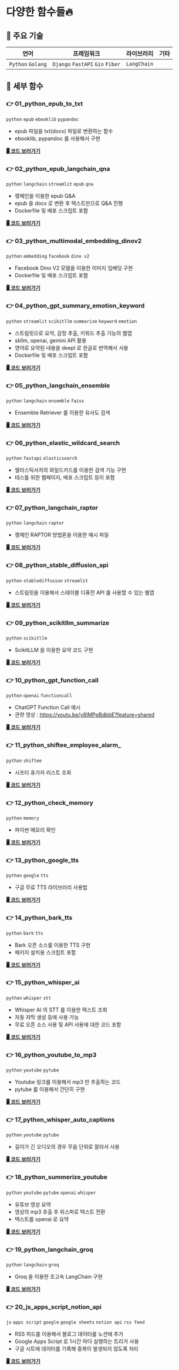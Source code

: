 # 다양한 함수들🔥

## 💼 주요 기술
| 언어 | 프레임워크 | 라이브러리 | 기타 |
|---|---|---|---|
|`Python` `Golang` | `Django` `FastAPI` `Gin` `Fiber` | `LangChain` | |

## 🧐 세부 함수

### 👉 01_python_epub_to_txt
`python` `epub` `ebooklib` `pypandoc`
- epub 파일을 txt(docx) 파일로 변환하는 함수
- ebooklib, pypandoc 를 사용해서 구현

[**🖥️ 코드 보러가기**](https://github.com/lee-lou2/public-functions/tree/main/01_python_epub_to_txt)


### 👉 02_python_epub_langchain_qna
`python` `langchain` `streamlit` `epub` `qna` 
- 랭체인을 이용한 epub Q&A
- epub 을 docx 로 변환 후 텍스트만으로 Q&A 진행
- Dockerfile 및 배포 스크립트 포함

[**🖥️ 코드 보러가기**](https://github.com/lee-lou2/public-functions/tree/main/02_python_epub_langchain_qna)


### 👉 03_python_multimodal_embedding_dinov2
`python` `embedding` `facebook` `dino v2`
- Facebook Dino V2 모델을 이용한 이미지 임베딩 구현
- Dockerfile 및 배포 스크립트 포함

[**🖥️ 코드 보러가기**](https://github.com/lee-lou2/public-functions/tree/main/03_python_multimodal_embedding_dinov2)


### 👉 04_python_gpt_summary_emotion_keyword
`python` `streamlit` `scikitllm` `summarize` `keyword` `emotion`
- 스트림릿으로 요약, 감정 추출, 키워드 추출 기능의 웹앱
- skllm, openai, gemini API 활용
- 영어로 요약된 내용을 deepl 로 한글로 번역해서 사용
- Dockerfile 및 배포 스크립트 포함

[**🖥️ 코드 보러가기**](https://github.com/lee-lou2/public-functions/tree/main/04_python_gpt_summary_emotion_keyword)


### 👉 05_python_langchain_ensemble
`python` `langchain` `ensemble` `faiss`
- Ensemble Retriever 를 이용한 유사도 검색

[**🖥️ 코드 보러가기**](https://github.com/lee-lou2/public-functions/tree/main/05_python_langchain_ensemble)


### 👉 06_python_elastic_wildcard_search
`python` `fastapi` `elasticsearch`
- 엘라스틱서치의 와일드카드를 이용한 검색 기능 구현
- 테스틀 위한 웹페이지, 배포 스크립트 등이 포함

[**🖥️ 코드 보러가기**](https://github.com/lee-lou2/public-functions/tree/main/06_python_elastic_wildcard_search)


### 👉 07_python_langchain_raptor
`python` `langchain` `raptor`
- 랭체인 RAPTOR 방법론을 이용한 예시 파일

[**🖥️ 코드 보러가기**](https://github.com/lee-lou2/public-functions/tree/main/07_python_langchain_raptor)


### 👉 08_python_stable_diffusion_api
`python` `stablediffusion` `streamlit`
- 스트림릿을 이용해서 스테이블 디퓨전 API 를 사용할 수 있는 웹앱

[**🖥️ 코드 보러가기**](https://github.com/lee-lou2/public-functions/tree/main/08_python_stable_diffusion_api)


### 👉 09_python_scikitllm_summarize
`python` `scikitllm`
- ScikitLLM 을 이용한 요약 코드 구현

[**🖥️ 코드 보러가기**](https://github.com/lee-lou2/public-functions/tree/main/09_python_scikitllm_summarize)


### 👉 10_python_gpt_function_call
`python` `openai` `functioncall`
- ChatGPT Function Call 예시
- 관련 영상 : https://youtu.be/y8IMPpBdbbE?feature=shared

[**🖥️ 코드 보러가기**](https://github.com/lee-lou2/public-functions/tree/main/10_python_gpt_function_call)


### 👉 11_python_shiftee_employee_alarm_
`python` `shiftee`
- 시프티 휴가자 리스트 조회

[**🖥️ 코드 보러가기**](https://github.com/lee-lou2/public-functions/tree/main/11_python_shiftee_employee_alarm)


### 👉 12_python_check_memory
`python` `memory`
- 파이썬 메모리 확인

[**🖥️ 코드 보러가기**](https://github.com/lee-lou2/public-functions/tree/main/12_python_check_memory)


### 👉 13_python_google_tts
`python` `google` `tts`
- 구글 무료 TTS 라이브러리 사용법

[**🖥️ 코드 보러가기**](https://github.com/lee-lou2/public-functions/tree/main/13_python_google_tts)


### 👉 14_python_bark_tts
`python` `bark` `tts`
- Bark 오픈 소스를 이용한 TTS 구현
- 패키지 설치용 스크립트 포함

[**🖥️ 코드 보러가기**](https://github.com/lee-lou2/public-functions/tree/main/14_python_bark_tts)


### 👉 15_python_whisper_ai
`python` `whisper` `stt`
- Whisper AI 의 STT 를 이용한 텍스트 조회
- 자동 자막 생성 등에 사용 가능
- 무료 오픈 소스 사용 및 API 사용에 대한 코드 포함

[**🖥️ 코드 보러가기**](https://github.com/lee-lou2/public-functions/tree/main/15_python_whisper_ai)


### 👉 16_python_youtube_to_mp3
`python` `youtube` `pytube`
- Youtube 링크를 이용해서 mp3 만 추출하는 코드
- pytube 를 이용해서 간단히 구현

[**🖥️ 코드 보러가기**](https://github.com/lee-lou2/public-functions/tree/main/16_python_youtube_to_mp3)


### 👉 17_python_whisper_auto_captions
`python` `youtube` `pytube`
- 길이가 긴 오디오의 경우 무음 단위로 잘라서 사용

[**🖥️ 코드 보러가기**](https://github.com/lee-lou2/public-functions/tree/main/17_python_whisper_auto_captions)


### 👉 18_python_summerize_youtube
`python` `youtube` `pytube` `openai` `whisper`
- 유튜브 영상 요약
- 영상의 mp3 추출 후 위스퍼로 텍스트 전환
- 텍스트를 openai 로 요약

[**🖥️ 코드 보러가기**](https://github.com/lee-lou2/public-functions/tree/main/18_python_summerize_youtube)


### 👉 19_python_langchain_groq
`python` `langchain` `groq`
- Groq 을 이용한 초고속 LangChain 구현

[**🖥️ 코드 보러가기**](https://github.com/lee-lou2/public-functions/tree/main/19_python_langchain_groq)


### 👉 20_js_apps_script_notion_api
`js` `apps script` `google` `google sheets` `notion api` `rss feed`
- RSS 피드를 이용해서 블로그 데이터를 노션에 추가
- Google Apps Script 로 1시간 마다 실행하는 트리거 사용
- 구글 시트에 데이터를 기록해 중복이 발생되지 않도록 처리

[**🖥️ 코드 보러가기**](https://github.com/lee-lou2/public-functions/tree/main/20_js_apps_script_notion_api)
